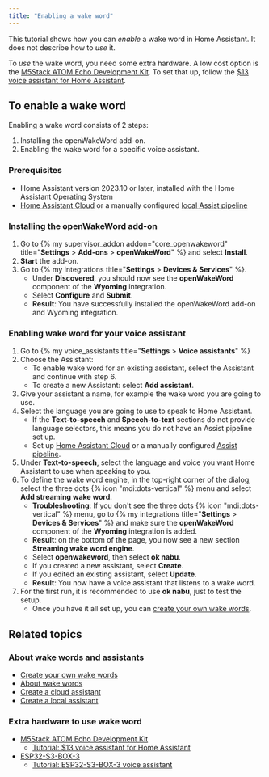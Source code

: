 ```yaml
---
title: "Enabling a wake word"
---
```


This tutorial shows how you can *enable* a wake word in Home Assistant. It does not describe how to *use* it. 

To *use* the wake word, you need some extra hardware. A low cost option is the [M5Stack ATOM Echo Development Kit](https://shop.m5stack.com/products/atom-echo-smart-speaker-dev-kit?ref=NabuCasa). To set that up, follow the [$13 voice assistant for Home Assistant](/voice_control/thirteen-usd-voice-remote/).

## To enable a wake word

Enabling a wake word consists of 2 steps:

1. Installing the openWakeWord add-on.
2. Enabling the wake word for a specific voice assistant.

### Prerequisites

- Home Assistant version 2023.10 or later, installed with the Home Assistant Operating System
- [Home Assistant Cloud](/voice_control/voice_remote_cloud_assistant/) or a manually configured [local Assist pipeline](/voice_control/voice_remote_local_assistant)

### Installing the openWakeWord add-on

1. Go to {% my supervisor_addon addon="core_openwakeword" title="**Settings** > **Add-ons** > **openWakeWord**" %} and select **Install**.
2. **Start** the add-on.
3. Go to {% my integrations title="**Settings** > **Devices & Services**" %}.
   - Under **Discovered**, you should now see the **openWakeWord** component of the **Wyoming** integration.
   - Select **Configure** and **Submit**.
   - **Result**: You have successfully installed the openWakeWord add-on and Wyoming integration.

### Enabling wake word for your voice assistant

1. Go to {% my voice_assistants title="**Settings** > **Voice assistants**" %}
2. Choose the Assistant:
   - To enable wake word for an existing assistant, select the Assistant and continue with step 6.
   - To create a new Assistant: select **Add assistant**.
3. Give your assistant a name, for example the wake word you are going to use.
4. Select the language you are going to use to speak to Home Assistant.
   - If the **Text-to-speech** and **Speech-to-text** sections do not provide language selectors, this means you do not have an Assist pipeline set up.
   - Set up [Home Assistant Cloud](https://www.nabucasa.com) or a manually configured [Assist pipeline](/voice_control/voice_remote_local_assistant).
5. Under **Text-to-speech**, select the language and voice you want Home Assistant to use when speaking to you.
6. To define the wake word engine, in the top-right corner of the dialog, select the three dots {% icon "mdi:dots-vertical" %} menu and select **Add streaming wake word**.
   - **Troubleshooting**: If you don't see the three dots {% icon "mdi:dots-vertical" %} menu, go to {% my integrations title="**Settings** > **Devices & Services**" %} and make sure the **openWakeWord** component of the **Wyoming** integration is added.
   - **Result**: on the bottom of the page, you now see a new section **Streaming wake word engine**.
   - Select **openwakeword**, then select **ok nabu**.
   - If you created a new assistant, select **Create**.
   - If you edited an existing assistant, select **Update**.
   - **Result**: You now have a voice assistant that listens to a wake word.
7. For the first run, it is recommended to use **ok nabu**, just to test the setup.
   - Once you have it all set up, you can [create your own wake words](/voice_control/create_wake_word/).

## Related topics

### About wake words and assistants

- [Create your own wake words](/voice_control/create_wake_word/)
- [About wake words](/voice_control/about_wake_word/)
- [Create a cloud assistant](/voice_control/voice_remote_cloud_assistant/)
- [Create a local assistant](/voice_control/voice_remote_local_assistant)

### Extra hardware to use wake word

- [M5Stack ATOM Echo Development Kit](https://shop.m5stack.com/products/atom-echo-smart-speaker-dev-kit?ref=NabuCasa)
  - [Tutorial: $13 voice assistant for Home Assistant](/voice_control/thirteen-usd-voice-remote/)
- [ESP32-S3-BOX-3](https://www.aliexpress.us/item/1005005920207976.html?gatewayAdapt=4itemAdapt)
  - [Tutorial: ESP32-S3-BOX-3 voice assistant](/voice_control/s3_box_voice_assistant/)